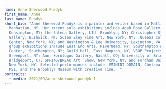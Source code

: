 ```yaml
---
name: Anne Sherwood Pundyk
first_name: Anne
last_name: Pundyk
short_bio: "Anne Sherwood Pundyk is a painter and writer based in Mattituck and
  Manhattan, NY. Her recent solo exhibitions include Adah Rose Gallery,
  Kensington, MY; the Salena Gallery, LIU  Brooklyn, NY; Christopher Stout
  Gallery, Bushwick, NY; Susan Eley Fine Art, New York, NY;  Queens College Art
  Center, New York, NY; and Washington & Lee University, Lexington, VA.  Recent
  group exhibitions include East End Arts, Riverhead, NY; Southampton Arts
  Center,  Southampton, NY; Guild Hall, East Hampton, NY; VSOP Projects,
  Greenport, NY; Ann  Korologos Gallery, Basalt, CO; University of Bridgeport,
  Bridgeport, CT; SPRING/BREAK Art  Show, New York, NY; and Fordham University,
  New York, NY. Selected performances include  EMININT DOMAIN, Chelsea, NY; MoMA
  PS1, and The Brooklyn Museum with Creative Time.  "
portraits:
  - media: 2021/09/anne-sherwood-pundyk-1
---
```

